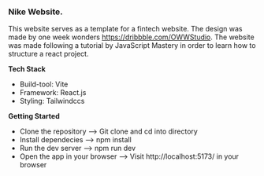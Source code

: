 ### Nike Website.

This website serves as a template for a fintech website. The design was made by one week wonders https://dribbble.com/OWWStudio. The website was made following a tutorial by JavaScript Mastery in order to learn how to structure a react project.

**Tech Stack**
- Build-tool: Vite
- Framework: React.js
- Styling: Tailwindccs

**Getting Started**

- Clone the repository --> Git clone and cd into directory
- Install dependecies --> npm install
- Run the dev server --> npm run dev
- Open the app in your browser --> Visit http://localhost:5173/ in your browser

